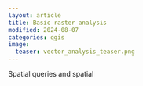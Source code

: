 ```yaml
---
layout: article
title: Basic raster analysis
modified: 2024-08-07
categories: qgis
image:
  teaser: vector_analysis_teaser.png
---
```


Spatial  queries and spatial